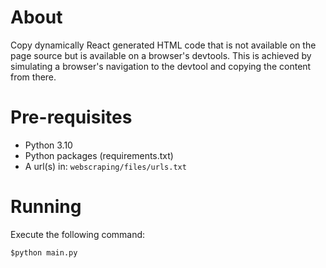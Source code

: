# About
Copy dynamically React generated HTML code that is not available on the page
source but is available on a browser's devtools. This is achieved by simulating
a browser's navigation to the devtool and copying the content from there.
# Pre-requisites
- Python 3.10
- Python packages (requirements.txt)
- A url(s) in: `webscraping/files/urls.txt`
# Running
Execute the following command:
```
$python main.py
```